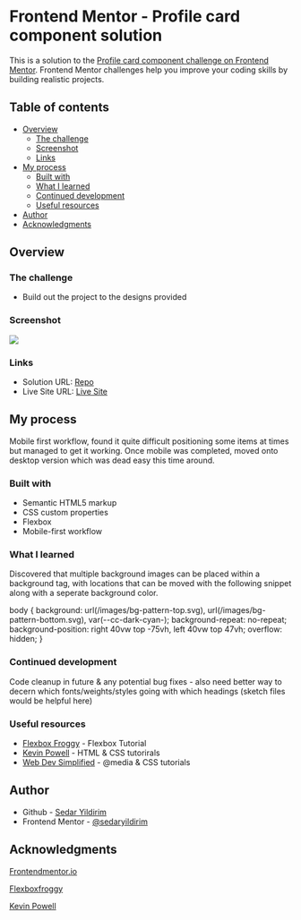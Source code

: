 # Frontend Mentor - Profile card component solution

This is a solution to the [Profile card component challenge on Frontend Mentor](https://www.frontendmentor.io/challenges/profile-card-component-cfArpWshJ). Frontend Mentor challenges help you improve your coding skills by building realistic projects. 

## Table of contents

- [Overview](#overview)
  - [The challenge](#the-challenge)
  - [Screenshot](#screenshot)
  - [Links](#links)
- [My process](#my-process)
  - [Built with](#built-with)
  - [What I learned](#what-i-learned)
  - [Continued development](#continued-development)
  - [Useful resources](#useful-resources)
- [Author](#author)
- [Acknowledgments](#acknowledgments)

## Overview

### The challenge

- Build out the project to the designs provided

### Screenshot

![](../images/mobile_ss.png)

### Links

- Solution URL: [Repo](https://github.com/sedaryildirim/profile-card-component)
- Live Site URL: [Live Site](https://sedaryildirim.github.io/profile-card-component/)

## My process

Mobile first workflow, found it quite difficult positioning some items at times but managed to get it working. Once mobile was completed, moved onto desktop version which was dead easy this time around.

### Built with

- Semantic HTML5 markup
- CSS custom properties
- Flexbox
- Mobile-first workflow

### What I learned

Discovered that multiple background images can be placed within a background tag, with locations that can be moved with the following snippet along with a seperate background color.

body { 
    background: url(/images/bg-pattern-top.svg), url(/images/bg-pattern-bottom.svg), var(--cc-dark-cyan-);
    background-repeat: no-repeat;
    background-position: right 40vw top -75vh, left 40vw top 47vh;
    overflow: hidden;
    }

### Continued development

Code cleanup in future & any potential bug fixes - also need better way to decern which fonts/weights/styles going with which headings (sketch files would be helpful here)

### Useful resources

- [Flexbox Froggy](https://flexboxfroggy.com/) - Flexbox Tutorial
- [Kevin Powell](https://www.youtube.com/KevinPowell) - HTML & CSS tutorirals
- [Web Dev Simplified](https://www.youtube.com/webdevsimplified) - @media & CSS tutorials

## Author

- Github - [Sedar Yildirim](https://github.com/sedaryildirim)
- Frontend Mentor - [@sedaryildirim](https://www.frontendmentor.io/profile/sedaryildirim)

## Acknowledgments

[Frontendmentor.io](https://www.frontendmentor.io/)

[Flexboxfroggy](https://flexboxfroggy.com/)

[Kevin Powell](https://www.youtube.com/KevinPowell)
